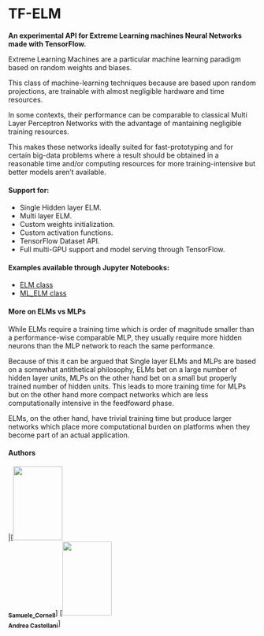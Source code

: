 # TF-ELM
**An experimental API for Extreme Learning machines Neural Networks made with TensorFlow.**

Extreme Learning Machines are a particular machine learning paradigm
based on random weights and biases.

This class of machine-learning techniques because are based upon random projections,
are trainable with almost negligible hardware and time resources.

In some contexts, their performance can be comparable to classical Multi Layer Perceptron Networks with the advantage of mantaining negligible training resources.

This makes these networks ideally suited for fast-prototyping and for certain big-data problems where a result should be obtained in a
reasonable time and/or computing resources for more training-intensive but better models aren’t
available.



#### Support for:

- Single Hidden layer ELM.
- Multi layer ELM.
- Custom weights initialization.
- Custom activation functions.
- TensorFlow Dataset API.
- Full multi-GPU support and model serving through TensorFlow.

#### Examples available through Jupyter Notebooks:
- [ELM class](https://github.com/popcornell/tfelm/blob/pop_new/ELM_class_example.ipynb)
- [ML_ELM class](https://github.com/popcornell/tfelm/blob/pop_new/ML_ELM_class_example.ipynb)

#### More on ELMs vs MLPs

While ELMs require a training time which is order of magnitude smaller than a performance-wise comparable MLP,
they usually require more hidden neurons than the MLP network to reach the same performance.

Because of this it can be argued that Single layer ELMs and MLPs are based on a somewhat antithetical philosophy, ELMs bet on
a large number of hidden layer units, MLPs on the other hand bet on a small but properly trained
number of hidden units.
This leads to more training time for MLPs but on the other hand more compact networks which
are less computationally intensive in the feedfoward phase.

ELMs, on the other hand, have trivial training time but produce larger networks which place more
computational burden on platforms when they become part of an actual application.

#### Authors

<!-- ALL-CONTRIBUTORS-LIST:START - Do not remove or modify this section -->
<!-- prettier-ignore -->
|[<img src="https://avatars0.githubusercontent.com/u/18726713?s=460&v=4https://avatars0.githubusercontent.com/u/18726713?s=460&v=4" height='150px' width="100px;"/><br /><sub><b>Samuele_Cornell</b></sub>]
 [<img src="https://avatars0.githubusercontent.com/u/36079710?s=460&v=4" height='150px' width="100px;"/><br /><sub><b>Andrea Castellani</b></sub>]

<!-- ALL-CONTRIBUTORS-LIST:END -->
